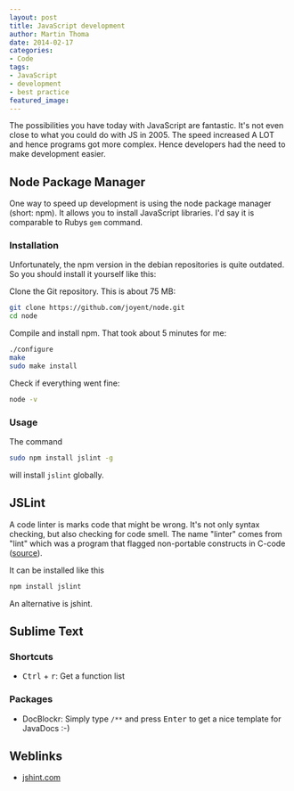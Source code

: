 ```yaml
---
layout: post
title: JavaScript development
author: Martin Thoma
date: 2014-02-17
categories:
- Code
tags:
- JavaScript
- development
- best practice
featured_image:
---
```

The possibilities you have today with JavaScript are fantastic. It's not even
close to what you could do with JS in 2005. The speed increased A LOT and hence
programs got more complex. Hence developers had the need to make development 
easier.

## Node Package Manager
One way to speed up development is using the node package manager (short: npm). It allows
you to install JavaScript libraries. I'd say it is comparable to Rubys `gem` 
command.

### Installation
Unfortunately, the npm version in the debian repositories is quite outdated. So
you should install it yourself like this:

Clone the Git repository. This is about 75 MB:

```bash
git clone https://github.com/joyent/node.git
cd node
```

Compile and install npm. That took about 5 minutes for me:

```bash
./configure
make
sudo make install
```

Check if everything went fine:

```bash
node -v
```

### Usage

The command 

```bash
sudo npm install jslint -g
```

will install `jslint` globally.

## JSLint
A code linter is marks code that might be wrong. It's not only syntax checking,
but also checking for code smell. The name "linter" comes from "lint" which
was a program that flagged non-portable constructs in C-code ([source](https://en.wikipedia.org/wiki/Lint_(software))).

It can be installed like this

```bash
npm install jslint
```

An alternative is jshint.

## Sublime Text
### Shortcuts
* <kbd>Ctrl</kbd> + <kbd>r</kbd>: Get a function list

### Packages
* DocBlockr: Simply type `/**` and press <kbd>Enter</kbd> to get a nice template
  for JavaDocs :-)

## Weblinks
* [jshint.com](http://www.jshint.com/about/)